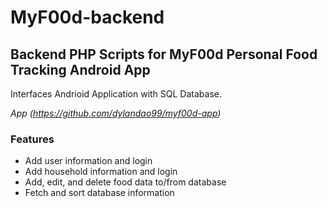 # MyF00d-backend
## Backend PHP Scripts for MyF00d Personal Food Tracking Android App

Interfaces Andrioid Application with SQL Database.

*App (https://github.com/dylandao99/myf00d-app)*

### Features
* Add user information and login
* Add household information and login
* Add, edit, and delete food data to/from database
* Fetch and sort database information

